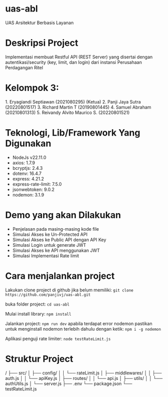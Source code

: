 # uas-abl
UAS Arsitektur Berbasis Layanan

# Deskripsi Project
Implementasi membuat Restful API (REST Server) yang disertai dengan autentikasi/security (key, limit, dan login) dari instansi Perusahaan Perdagangan Ritel 

# Kelompok 3:
1.⁠ ⁠Eryagiandi Septiawan (2021080295) (Ketua)
2.⁠ ⁠Panji Jaya Sutra (20220801517)
3.⁠ ⁠Richard Martin T (20190801445)
4.⁠ ⁠Samuel Abraham (20210801313)
5.⁠ ⁠Reivandy Alvito Maurico S. (20220801521)

# Teknologi, Lib/Framework Yang Digunakan
- NodeJs v22.11.0
- axios: 1.7.9
- bcryptjs: 2.4.3
- dotenv: 16.4.7
- express: 4.21.2
- express-rate-limit: 7.5.0
- jsonwebtoken: 9.0.2
- nodemon: 3.1.9

# Demo yang akan Dilakukan
- Penjelasan pada masing-masing kode file
- Simulasi Akses ke Un-Protected API
- Simulasi Akses ke Public API dengan API Key
- Simulasi Login untuk generate JWT
- Simulasi Akses ke API menggunakan JWT
- Simulasi Implementasi Rate limit

# Cara menjalankan project
Lakukan clone project di github jika belum memiliki:
`git clone https://github.com/panjivj/uas-abl.git`

buka folder project:
`cd uas-abl`

Mulai install library:
`npm install`

Jalankan project:
`npm run dev`
apabila terdapat error nodemon pastikan untuk menginstall nodemon terlebih dahulu dengan ketik:
`npm i -g nodemon`

Aplikasi penguji rate limiter:
`node testRateLimit.js`

# Struktur Project
/
├── src/
│   ├── config/
│   │   └── rateLimit.js
│   ├── middlewares/
│   │   ├── auth.js
│   │   └── apiKey.js
│   ├── routes/
│   │   └── api.js
│   ├── utils/
│   │   └── authUtils.js
│   └── server.js
├── .env
└── package.json
└── testRateLimit.js